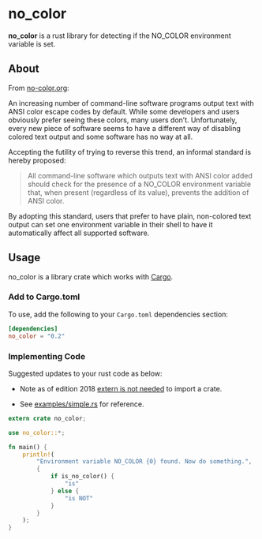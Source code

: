 # no_color

**no_color** is a rust library for detecting if the NO_COLOR environment variable is set.

## About

From [no-color.org](https://no-color.org/):

An increasing number of command-line software programs output text with ANSI color escape codes by
default. While some developers and users obviously prefer seeing these colors, many users don’t.
Unfortunately, every new piece of software seems to have a different way of disabling colored text
output and some software has no way at all.

Accepting the futility of trying to reverse this trend, an informal standard is hereby proposed:

> All command-line software which outputs text with ANSI color added should check for the presence
> of a NO_COLOR environment variable that, when present (regardless of its value), prevents the
> addition of ANSI color.

By adopting this standard, users that prefer to have plain, non-colored text output can set one
environment variable in their shell to have it automatically affect all supported software.

## Usage

no_color is a library crate which works with [Cargo](http://crates.io).

### Add to Cargo.toml

To use, add the following to your `Cargo.toml` dependencies section:

```toml
[dependencies]
no_color = "0.2"
```

### Implementing Code

Suggested updates to your rust code as below:

- Note as of edition 2018 [extern is not needed](https://doc.rust-lang.org/edition-guide/rust-2018/module-system/path-clarity.html)
  to import a crate.

- See [examples/simple.rs](examples/simple.rs) for reference.

```rust
extern crate no_color;

use no_color::*;

fn main() {
    println!(
        "Environment variable NO_COLOR {0} found. Now do something.",
        {
            if is_no_color() {
                "is"
            } else {
                "is NOT"
            }
        }
    );
}

```

